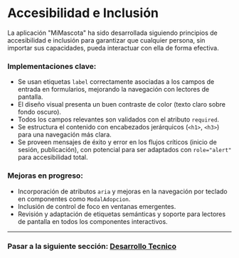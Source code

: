# Accesibilidad e Inclusión

La aplicación "MiMascota" ha sido desarrollada siguiendo principios de accesibilidad e inclusión para garantizar que cualquier persona, sin importar sus capacidades, pueda interactuar con ella de forma efectiva.

### Implementaciones clave:
- Se usan etiquetas `label` correctamente asociadas a los campos de entrada en formularios, mejorando la navegación con lectores de pantalla.
- El diseño visual presenta un buen contraste de color (texto claro sobre fondo oscuro).
- Todos los campos relevantes son validados con el atributo `required`.
- Se estructura el contenido con encabezados jerárquicos (`<h1>`, `<h3>`) para una navegación más clara.
- Se proveen mensajes de éxito y error en los flujos críticos (inicio de sesión, publicación), con potencial para ser adaptados con `role="alert"` para accesibilidad total.

### Mejoras en progreso:
- Incorporación de atributos `aria` y mejoras en la navegación por teclado en componentes como `ModalAdopcion`.
- Inclusión de control de foco en ventanas emergentes.
- Revisión y adaptación de etiquetas semánticas y soporte para lectores de pantalla en todos los componentes interactivos.

---

### Pasar a la siguiente sección: [Desarrollo Tecnico](09-desarrollo-tecnico.md)